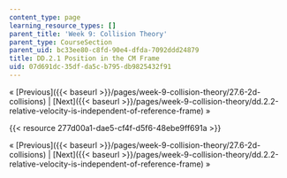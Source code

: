 ```yaml
---
content_type: page
learning_resource_types: []
parent_title: 'Week 9: Collision Theory'
parent_type: CourseSection
parent_uid: bc33ee80-c8fd-90e4-dfda-7092ddd24879
title: DD.2.1 Position in the CM Frame
uid: 07d691dc-35df-da5c-b795-db9825432f91
---
```


« [Previous]({{< baseurl >}}/pages/week-9-collision-theory/27.6-2d-collisions) | [Next]({{< baseurl >}}/pages/week-9-collision-theory/dd.2.2-relative-velocity-is-independent-of-reference-frame) »

{{< resource 277d00a1-dae5-cf4f-d5f6-48ebe9ff691a >}}

« [Previous]({{< baseurl >}}/pages/week-9-collision-theory/27.6-2d-collisions) | [Next]({{< baseurl >}}/pages/week-9-collision-theory/dd.2.2-relative-velocity-is-independent-of-reference-frame) »